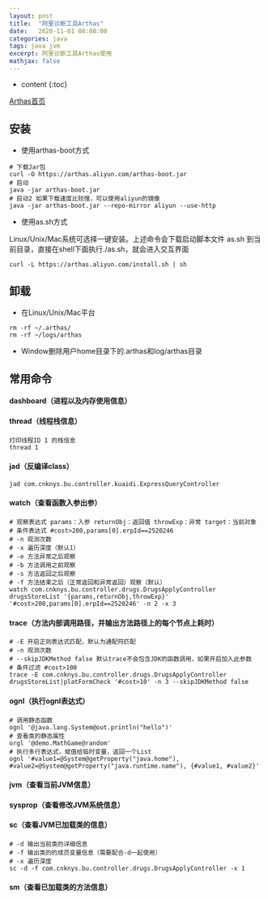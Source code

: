 ```yaml
---
layout: post
title:  "阿里诊断工具Arthas"
date:   2020-11-01 08:08:08
categories: java
tags: java jvm
excerpt: 阿里诊断工具Arthas使用
mathjax: false
---
```


* content
{:toc}

[Arthas首页](https://arthas.aliyun.com/)

## 安装

- 使用arthas-boot方式

```
# 下载Jar包
curl -O https://arthas.aliyun.com/arthas-boot.jar
# 启动
java -jar arthas-boot.jar
# 启动2 如果下载速度比较慢，可以使用aliyun的镜像
java -jar arthas-boot.jar --repo-mirror aliyun --use-http
```

- 使用as.sh方式

Linux/Unix/Mac系统可选择一键安装。上述命令会下载启动脚本文件 as.sh 到当前目录，直接在shell下面执行./as.sh，就会进入交互界面

```
curl -L https://arthas.aliyun.com/install.sh | sh
```

## 卸载

- 在Linux/Unix/Mac平台

```
rm -rf ~/.arthas/
rm -rf ~/logs/arthas
```

- Window删除用户home目录下的.arthas和log/arthas目录

## 常用命令

#### dashboard（进程以及内存使用信息）

#### thread（线程栈信息）

```
打印线程ID 1 的栈信息
thread 1
```

#### jad（反编译class）

```
jad com.cnknys.bu.controller.kuaidi.ExpressQueryController
```

#### watch（查看函数入参出参）


```
# 观察表达式 params：入参 returnObj：返回值 throwExp：异常 target：当前对象
# 条件表达式 #cost>200,params[0].erpId==2520246
# -n 观测次数
# -x 遍历深度（默认1）
# -e 方法异常之后观察
# -b 方法调用之前观察
# -s 方法返回之后观察
# -f 方法结束之后（正常返回和异常返回）观察（默认）
watch com.cnknys.bu.controller.drugs.DrugsApplyController drugsStoreList '{params,returnObj,throwExp}' '#cost>200,params[0].erpId==2520246' -n 2 -x 3
```

#### trace（方法内部调用路径，并输出方法路径上的每个节点上耗时）


```
# -E 开启正则表达式匹配，默认为通配符匹配
# -n 观测次数
# --skipJDKMethod false 默认trace不会包含JDK的函数调用，如果开启加入此参数
# 条件过滤 #cost>100
trace -E com.cnknys.bu.controller.drugs.DrugsApplyController drugsStoreList|platFormCheck '#cost>10' -n 3 --skipJDKMethod false
```

#### ognl（执行ognl表达式）

```
# 调用静态函数
ognl '@java.lang.System@out.println("hello")'
# 查看类的静态属性
orgl '@demo.MathGame@random'
# 执行多行表达式，赋值给临时变量，返回一个List
ognl '#value1=@System@getProperty("java.home"), #value2=@System@getProperty("java.runtime.name"), {#value1, #value2}'
```

#### jvm（查看当前JVM信息）
#### sysprop（查看修改JVM系统信息）
#### sc（查看JVM已加载类的信息）

```
# -d 输出当前类的详细信息
# -f 输出类的的成员变量信息（需要配合-d一起使用）
# -x 遍历深度
sc -d -f com.cnknys.bu.controller.drugs.DrugsApplyController -x 1
```

#### sm（查看已加载类的方法信息）